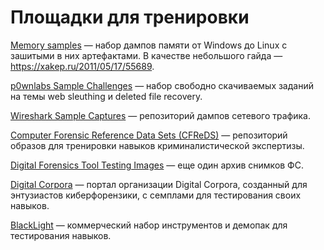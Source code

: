 # Площадки для тренировки


[Memory samples](https://github.com/volatilityfoundation/volatility/wiki/Memory-Samples?_gclid=5b019913080993.15237019-5b0199130809e8.77445523&_utm_source=xakep&_utm_campaign=mention162978&_utm_medium=inline&_utm_content=lnk1133882927928
) — набор дампов памяти от Windows до Linux с зашитыми в них артефактами. В качестве небольшого гайда — https://xakep.ru/2011/05/17/55689.

[p0wnlabs Sample Challenges](http://www.p0wnlabs.com/free/forensics?_gclid=5b019913080993.15237019-5b0199130809e8.77445523&_utm_source=xakep&_utm_campaign=mention162978&_utm_medium=inline&_utm_content=lnk1889804879880) — набор свободно скачиваемых заданий на темы web sleuthing и deleted file recovery.

[Wireshark Sample Captures](https://wiki.wireshark.org/SampleCaptures?_gclid=5b019913080993.15237019-5b0199130809e8.77445523&_utm_source=xakep&_utm_campaign=mention162978&_utm_medium=inline&_utm_content=lnk1700824391892) — репозиторий дампов сетевого трафика.

[Computer Forensic Reference Data Sets (CFReDS)](https://cfreds.nist.gov/?_gclid=5b019913080993.15237019-5b0199130809e8.77445523&_utm_source=xakep&_utm_campaign=mention162978&_utm_medium=inline&_utm_content=lnk755921951952) — репозиторий образов для тренировки навыков криминалистической экспертизы.

[Digital Forensics Tool Testing Images](https://dftt.sourceforge.net/?_gclid=5b019913080993.15237019-5b0199130809e8.77445523&_utm_source=xakep&_utm_campaign=mention162978&_utm_medium=inline&_utm_content=lnk188980487988) — еще один архив снимков ФС.

[Digital Corpora](https://digitalcorpora.org/?_gclid=5b019913080993.15237019-5b0199130809e8.77445523&_utm_source=xakep&_utm_campaign=mention162978&_utm_medium=inline&_utm_content=lnk566941463964) — портал организации Digital Corpora, созданный для энтузиастов киберфорензики, с семплами для тестирования своих навыков.

[BlackLight](https://www.blackbagtech.com/software-products/blacklight.html?_gclid=5b019913080993.15237019-5b0199130809e8.77445523&_utm_source=xakep&_utm_campaign=mention162978&_utm_medium=inline&_utm_content=lnk1889804879880) — коммерческий набор инструментов и демопак для тестирования навыков.
